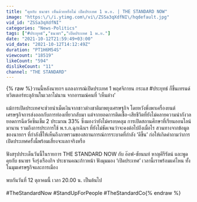 ```yaml
---
title: "คุยกับ ธนาธร เห็นด้วยหรือไม่ เปิดประเทศ 1 พ.ย. | THE STANDARD NOW"
image: "https:\/\/i.ytimg.com\/vi\/ZSSa3qXdfNI\/hqdefault.jpg"
vid_id: "ZSSa3qXdfNI"
categories: "News-Politics"
tags: ["#ประยุทธ์","ธนาธร","เปิดประเทศ 1 พ.ย."]
date: "2021-10-12T21:59:49+03:00"
vid_date: "2021-10-12T14:12:49Z"
duration: "PT1H6M54S"
viewcount: "18519"
likeCount: "594"
dislikeCount: "11"
channel: "THE STANDARD"
---
```

{% raw %}วานนี้หลังนายกฯ แถลงการณ์เปิดประเทศ 1 พฤศจิกายน กระแส #ประยุทธ์ ก็ขึ้นเทรนด์ทวิตเตอร์ทะลุล้านในเวลาไม่นาน จากอารมณ์คนที่ ‘เห็นต่าง’ <br /><br />แม้การเปิดประเทศจะช่วยนำเม็ดเงินจากชาวต่างชาติมาพยุงเศรษฐกิจ โดยหวังพึ่งพาเครื่องยนต์เศรษฐกิจการส่งออกกับการท่องเที่ยวกลับมา แต่จากยอดการติดเชื้อ-เสียชีวิตที่ยังไม่คลายความน่ากังวล ยอดการฉีดวัคซีนเข็ม 2 ประมาณ 33% ซึ่งมองว่ายังไม่ครอบคลุม การเปิดสถานศึกษาที่เรียนออนไลน์มานาน รวมถึงการประการใช้ พ.ร.ก.ฉุกเฉินฯ ที่ยังไม่ชัดเจนว่าจะคงต่อไปถึงเมื่อไร สวนทางจากข้อมูลของนายกฯ ที่กำลังชี้ให้เห็นถึงภาพรวมของสถานการณ์การระบาดที่กำลัง ‘ดีขึ้น’ ก่อให้เกิดคำถามว่าการเปิดประเทศครั้งนี้พร้อมเสี่ยงจะแลกจริงหรือ <br /><br />ฟังสรุปประเด็นวันนี้ในรายการ THE STANDARD NOW กับ อ๊อฟ-ชัยนนท์ หาญคีรีรัตน์ และพูดคุยกับ ธนาธร จึงรุ่งเรืองกิจ ประธานคณะก้าวหน้า ฟังมุมมอง ‘เปิดประเทศ’ เวลานี้เราพร้อมแค่ไหน ทั้งในมุมเศรษฐกิจและการเมือง<br /><br />พบกันวันที่ 12 ตุลาคมนี้ เวลา 20.00 น. เป็นต้นไป<br /><br />#TheStandardNow #StandUpForPeople #TheStandardCo{% endraw %}
